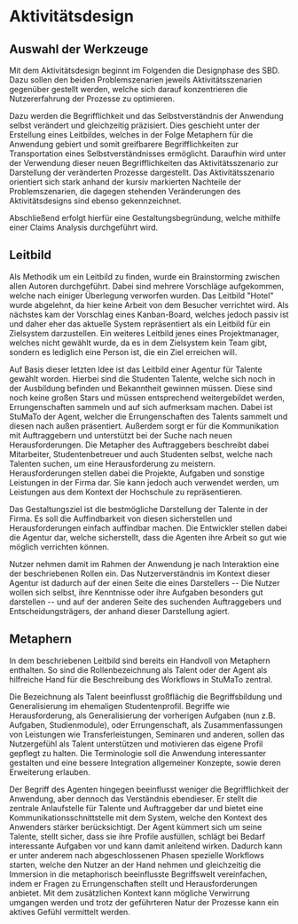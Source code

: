 # Aktivitätsdesign

## Auswahl der Werkzeuge

Mit dem Aktivitätsdesign beginnt im Folgenden die Designphase des SBD. Dazu sollen den beiden Problemszenarien jeweils Aktivitätsszenarien gegenüber gestellt werden, welche sich darauf konzentrieren die Nutzererfahrung der Prozesse zu optimieren.

Dazu werden die Begrifflichkeit und das Selbstverständnis der Anwendung selbst verändert und gleichzeitig präzisiert. Dies geschieht unter der Erstellung eines Leitbildes, welches in der Folge Metaphern für die Anwendung gebiert und somit greifbarere Begrifflichkeiten zur Transportation eines Selbstverständnisses ermöglicht. Daraufhin wird unter der Verwendung dieser neuen Begrifflichkeiten das Aktivitätsszenario zur Darstellung der veränderten Prozesse dargestellt. Das Aktivitätsszenario orientiert sich stark anhand der kursiv markierten Nachteile der Problemszenarien, die dagegen stehenden Veränderungen des Aktivitätsdesigns sind ebenso gekennzeichnet.

Abschließend erfolgt hierfür eine Gestaltungsbegründung, welche mithilfe einer Claims Analysis durchgeführt wird.  



## Leitbild

Als Methodik um ein Leitbild zu finden, wurde ein Brainstorming zwischen allen Autoren durchgeführt. Dabei sind mehrere Vorschläge aufgekommen, welche nach einiger Überlegung verworfen wurden. Das Leitbild "Hotel" wurde abgelehnt, da hier keine Arbeit von dem Besucher verrichtet wird. Als nächstes kam der Vorschlag eines Kanban-Board, welches jedoch passiv ist und daher eher das aktuelle System repräsentiert als ein Leitbild für ein Zielsystem darzustellen. Ein weiteres Leitbild jenes eines Projektmanager, welches nicht gewählt wurde, da es in dem Zielsystem kein Team gibt, sondern es lediglich eine Person ist, die ein Ziel erreichen will.

Auf Basis dieser letzten Idee ist das Leitbild einer Agentur für Talente gewählt worden. Hierbei sind die Studenten Talente, welche sich noch in der Ausbildung befinden und Bekanntheit gewinnen müssen. Diese sind noch keine großen Stars und müssen entsprechend weitergebildet werden, Errungenschaften sammeln und auf sich aufmerksam machen. Dabei ist StuMaTo der Agent, welcher die Errungenschaften des Talents sammelt und diesen nach außen präsentiert. Außerdem sorgt er für die Kommunikation mit Auftraggebern und unterstützt bei der Suche nach neuen Herausforderungen. Die Metapher des Auftraggebers beschreibt dabei Mitarbeiter, Studentenbetreuer und auch Studenten selbst, welche nach Talenten suchen, um eine Herausforderung zu meistern. Herausforderungen stellen dabei die Projekte, Aufgaben und sonstige Leistungen in der Firma dar. Sie kann jedoch auch verwendet werden, um Leistungen aus dem Kontext der Hochschule zu repräsentieren. 

Das Gestaltungsziel ist die bestmögliche Darstellung der Talente in der Firma. Es soll die Auffindbarkeit von diesen sicherstellen und Herausforderungen einfach auffindbar machen. Die Entwickler stellen dabei die Agentur dar, welche sicherstellt, dass die Agenten ihre Arbeit so gut wie möglich verrichten können. 

Nutzer nehmen damit im Rahmen der Anwendung je nach Interaktion eine der beschriebenen Rollen ein. Das Nutzerverständnis im Kontext dieser Agentur ist dadurch auf der einen Seite die eines Darstellers -- Die Nutzer wollen sich selbst, ihre Kenntnisse oder ihre Aufgaben besonders gut darstellen -- und auf der anderen Seite des suchenden Auftraggebers und Entscheidungsträgers, der anhand dieser Darstellung agiert.



## Metaphern

In dem beschriebenen Leitbild sind bereits ein Handvoll von Metaphern enthalten. So sind die Rollenbezeichnung als Talent oder der Agent als hilfreiche Hand für die Beschreibung des Workflows in StuMaTo zentral. 

Die Bezeichnung als Talent beeinflusst großflächig die Begriffsbildung und Generalisierung im ehemaligen Studentenprofil. Begriffe wie Herausforderung, als Generalisierung der vorherigen Aufgaben (nun z.B. Aufgaben, Studienmodule), oder Errungenschaft, als Zusammenfassungen von Leistungen wie Transferleistungen, Seminaren und anderen, sollen das Nutzergefühl als Talent unterstützen und motivieren das eigene Profil gepflegt zu halten. Die Terminologie soll die Anwendung interessanter gestalten und eine bessere Integration allgemeiner Konzepte, sowie deren Erweiterung erlauben.

Der Begriff des Agenten hingegen beeinflusst weniger die Begrifflichkeit der Anwendung, aber dennoch das Verständnis ebendieser. Er stellt die zentrale Anlaufstelle für Talente und Auftraggeber dar und bietet eine Kommunikationsschnittstelle mit dem System, welche den Kontext des Anwenders stärker berücksichtigt. Der Agent kümmert sich um seine Talente, stellt sicher, dass sie ihre Profile ausfüllen, schlägt bei Bedarf interessante Aufgaben vor und kann damit anleitend wirken. Dadurch kann er unter anderem nach abgeschlossenen Phasen spezielle Workflows starten, welche den Nutzer an der Hand nehmen und gleichzeitig die Immersion in die metaphorisch beeinflusste Begriffswelt vereinfachen, indem er Fragen zu Errungenschaften stellt und Herausforderungen anbietet. Mit dem zusätzlichen Kontext kann mögliche Verwirrung umgangen werden und trotz der geführteren Natur der Prozesse kann ein aktives Gefühl vermittelt werden.

